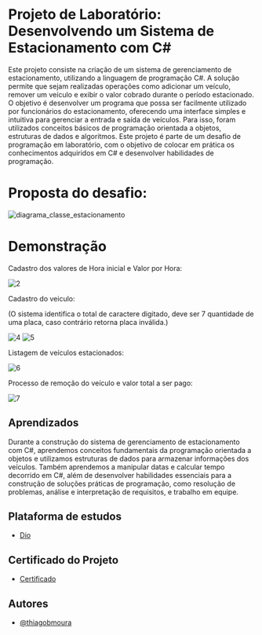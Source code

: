 # Projeto de Laboratório: Desenvolvendo um Sistema de Estacionamento com C#

Este projeto consiste na criação de um sistema de gerenciamento de estacionamento, utilizando a linguagem de programação C#. A solução permite que sejam realizadas operações como adicionar um veículo, remover um veículo e exibir o valor cobrado durante o período estacionado. O objetivo é desenvolver um programa que possa ser facilmente utilizado por funcionários do estacionamento, oferecendo uma interface simples e intuitiva para gerenciar a entrada e saída de veículos. Para isso, foram utilizados conceitos básicos de programação orientada a objetos, estruturas de dados e algoritmos. Este projeto é parte de um desafio de programação em laboratório, com o objetivo de colocar em prática os conhecimentos adquiridos em C# e desenvolver habilidades de programação.

# Proposta do desafio:
![diagrama_classe_estacionamento](https://user-images.githubusercontent.com/108171012/228315075-a600e973-fce6-4561-a1ea-cdf66743bf7f.png)

# Demonstração
Cadastro dos valores de Hora inicial e Valor por Hora:

![2](https://user-images.githubusercontent.com/108171012/228316801-18c602f6-3c20-4076-a971-b0ad6de28034.png)

Cadastro do veiculo:


(O sistema identifica o total de caractere digitado, deve ser 7 quantidade de uma placa, caso contrário retorna placa inválida.)


![4](https://user-images.githubusercontent.com/108171012/228324714-045a9958-124e-4d76-aaab-f1d2ed464691.png)
![5](https://user-images.githubusercontent.com/108171012/228324731-d7696529-4ff1-404d-bef2-d9d4597b27c3.png)

Listagem de veículos estacionados:

![6](https://user-images.githubusercontent.com/108171012/228324971-72c22dae-5fb7-45f8-8115-2c8723c861ea.png)

Processo de remoção do veículo e valor total a ser pago:

![7](https://user-images.githubusercontent.com/108171012/228325494-7585a005-518f-4082-bb22-451b1d63422f.png)


## Aprendizados

Durante a construção do sistema de gerenciamento de estacionamento com C#, aprendemos conceitos fundamentais da programação orientada a objetos e utilizamos estruturas de dados para armazenar informações dos veículos. Também aprendemos a manipular datas e calcular tempo decorrido em C#, além de desenvolver habilidades essenciais para a construção de soluções práticas de programação, como resolução de problemas, análise e interpretação de requisitos, e trabalho em equipe.

## Plataforma de estudos 

 - [Dio](https://www.dio.me)
 
## Certificado do Projeto

- [Certificado](https://www.dio.me/certificate/6A6EC97D/share)

## Autores

- [@thiagobmoura](https://github.com/ThiagobMoura)
